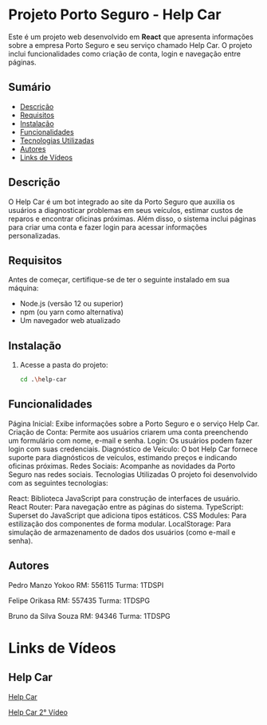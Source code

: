 # Projeto Porto Seguro - Help Car

Este é um projeto web desenvolvido em **React** que apresenta informações sobre a empresa Porto Seguro e seu serviço chamado Help Car. O projeto inclui funcionalidades como criação de conta, login e navegação entre páginas.

## Sumário

- [Descrição](#descrição)
- [Requisitos](#requisitos)
- [Instalação](#instalação)
- [Funcionalidades](#funcionalidades)
- [Tecnologias Utilizadas](#tecnologias-utilizadas)
- [Autores](#autores)
- [Links de Vídeos](#links-de-vídeos)

## Descrição

O Help Car é um bot integrado ao site da Porto Seguro que auxilia os usuários a diagnosticar problemas em seus veículos, estimar custos de reparos e encontrar oficinas próximas. Além disso, o sistema inclui páginas para criar uma conta e fazer login para acessar informações personalizadas.

## Requisitos

Antes de começar, certifique-se de ter o seguinte instalado em sua máquina:

- Node.js (versão 12 ou superior)
- npm (ou yarn como alternativa)
- Um navegador web atualizado

## Instalação

1. Acesse a pasta do projeto:
   ```bash
   cd .\help-car

## Funcionalidades

Página Inicial: Exibe informações sobre a Porto Seguro e o serviço Help Car.
Criação de Conta: Permite aos usuários criarem uma conta preenchendo um formulário com nome, e-mail e senha.
Login: Os usuários podem fazer login com suas credenciais.
Diagnóstico de Veículo: O bot Help Car fornece suporte para diagnósticos de veículos, estimando preços e indicando oficinas próximas.
Redes Sociais: Acompanhe as novidades da Porto Seguro nas redes sociais.
Tecnologias Utilizadas
O projeto foi desenvolvido com as seguintes tecnologias:

React: Biblioteca JavaScript para construção de interfaces de usuário.
React Router: Para navegação entre as páginas do sistema.
TypeScript: Superset do JavaScript que adiciona tipos estáticos.
CSS Modules: Para estilização dos componentes de forma modular.
LocalStorage: Para simulação de armazenamento de dados dos usuários (como e-mail e senha).

## Autores

Pedro Manzo Yokoo
RM: 556115
Turma: 1TDSPI

Felipe Orikasa
RM: 557435
Turma: 1TDSPG

Bruno da Silva Souza
RM: 94346
Turma: 1TDSPG

# Links de Vídeos

## Help Car
[Help Car](https://youtu.be/40zAI-Ptfuk)

[Help Car 2° Vídeo]()